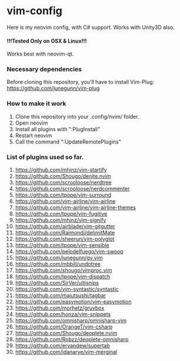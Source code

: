 # vim-config
Here is my neovim config, with C# support. Works with Unity3D also.

#### !!!Tested Only on OSX & Linux!!!

Works best with neovim-qt.

### Necessary dependencies
Before cloning this repository, you'll have to install Vim-Plug: https://github.com/junegunn/vim-plug

### How to make it work
1. Clone this repository into your .config/nvim/ folder.
2. Open neovim
3. Install all plugins with ":PlugInstall"
4. Restart neovim
5. Call the command ":UpdateRemotePlugins"

### List of plugins used so far.
1. https://github.com/mhinz/vim-startify
2. https://github.com/Shougo/denite.nvim
3. https://github.com/scrooloose/nerdtree
4. https://github.com/scrooloose/nerdcommenter
5. https://github.com/tpope/vim-surround
6. https://github.com/vim-airline/vim-airline
7. https://github.com/vim-airline/vim-airline-themes
8. https://github.com/tpope/vim-fugitive
9. https://github.com/mhinz/vim-signify
10. https://github.com/airblade/vim-gitgutter
11. https://github.com/Raimondi/delimitMate
12. https://github.com/sheerun/vim-polyglot
13. https://github.com/tpope/vim-sensible
14. https://github.com/pelodelfuego/vim-swoop
15. https://github.com/junegunn/gv.vim
16. https://github.com/mbbill/undotree
17. https://github.com/shougo/vimproc.vim
18. https://github.com/tpope/vim-dispatch
19. https://github.com/SirVer/ultisnips
20. https://github.com/vim-syntastic/syntastic
21. https://github.com/majutsushi/tagbar
22. https://github.com/easymotion/vim-easymotion
23. https://github.com/morhetz/gruvbox
24. https://github.com/honza/vim-snippets
25. https://github.com/omnisharp/omnisharp-vim
26. https://github.com/OrangeT/vim-csharp
27. https://github.com/Shougo/deoplete.nvim
28. https://github.com/Robzz/deoplete-omnisharp
29. https://github.com/ervandew/supertab
30. https://github.com/idanarye/vim-merginal

